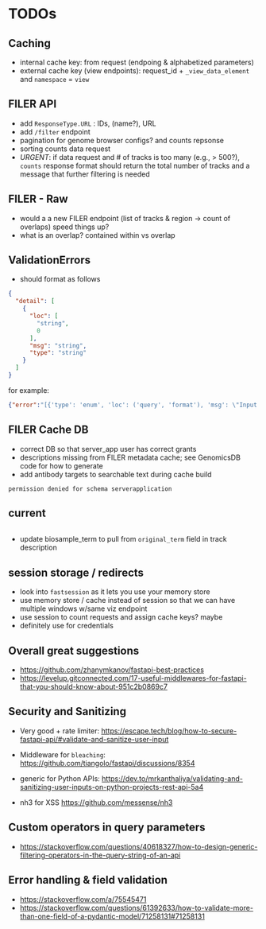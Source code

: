 # TODOs

## Caching

* internal cache key: from request (endpoing & alphabetized parameters)
* external cache key (view endpoints): request_id + `_view_data_element` and `namespace` = `view`

## FILER API

* add `ResponseType.URL` : IDs, (name?), URL
* add `/filter` endpoint
* pagination for genome browser configs? and counts repsonse
* sorting counts data request
* *URGENT*: if data request and # of tracks is too many (e.g., > 500?), `counts` response format should return the total number of tracks and a message that further filtering is needed

## FILER - Raw

* would a a new FILER endpoint (list of tracks & region -> count of overlaps) speed things up?
* what is an overlap? contained within vs overlap

## ValidationErrors

* should format as follows

```json
{
  "detail": [
    {
      "loc": [
        "string",
        0
      ],
      "msg": "string",
      "type": "string"
    }
  ]
}
```

for example:

```json
{"error":"[{'type': 'enum', 'loc': ('query', 'format'), 'msg': \"Input should be 'json' or 'table'\", 'input': 'bob', 'ctx': {'expected': \"'json' or 'table'\"}}]","msg":"Invalid parameter value"}
```

## FILER Cache DB

* correct DB so that server_app user has correct grants
* descriptions missing from FILER metadata cache; see GenomicsDB code for how to generate
* add antibody targets to searchable text during cache build

```log
permission denied for schema serverapplication
```

## current

```log
```

* update biosample_term to pull from `original_term` field in track description


## session storage / redirects

* look into `fastsession` as it lets you use your memory store
* use memory store / cache instead of session so that we can have multiple windows w/same viz endpoint
* use session to count requests and assign cache keys? maybe
* definitely use for credentials

## Overall great suggestions

* <https://github.com/zhanymkanov/fastapi-best-practices>
* <https://levelup.gitconnected.com/17-useful-middlewares-for-fastapi-that-you-should-know-about-951c2b0869c7>

## Security and Sanitizing

* Very good + rate limiter: <https://escape.tech/blog/how-to-secure-fastapi-api/#validate-and-sanitize-user-input>
* Middleware for `bleaching`: <https://github.com/tiangolo/fastapi/discussions/8354>
* generic for Python APIs: <https://dev.to/mrkanthaliya/validating-and-sanitizing-user-inputs-on-python-projects-rest-api-5a4>

* nh3 for XSS <https://github.com/messense/nh3>

## Custom operators in query parameters

* <https://stackoverflow.com/questions/40618327/how-to-design-generic-filtering-operators-in-the-query-string-of-an-api>

## Error handling & field validation

* <https://stackoverflow.com/a/75545471>
* <https://stackoverflow.com/questions/61392633/how-to-validate-more-than-one-field-of-a-pydantic-model/71258131#71258131>
